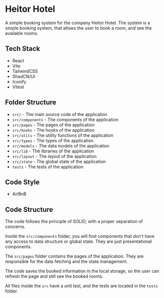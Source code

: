 # Heitor Hotel

A simple booking system for the company Heitor Hotel. The system is a simple booking system, that allows the user to book a room, and see the available rooms.

## Tech Stack
- React
- Vite
- TailwindCSS
- ShadCN/UI
- Iconify
- Vitest

## Folder Structure
- `src/` - The main source code of the application
- `src/components` - The components of the application
- `src/pages` - The pages of the application
- `src/hooks` - The hooks of the application
- `src/utils` - The utility functions of the application
- `src/types` - The types of the application
- `src/models` - The data models of the application
- `src/lib` - The libraries of the application
- `src/layout` - The layout of the application
- `src/state` - The global state of the application
- `tests` - The tests of the application

## Code Style
- AirBnB

## Code Structure

The code follows the principle of SOLID, with a proper separation of concerns.

Inside the `src/components` folder, you will find components that don't have any access to data structure or global state. They are just presentational components.

The `src/pages` folder contains the pages of the application. They are responsible for the data fetching and the state management.

The code saves the booked information in the local storage, so the user can refresh the page and still see the booked rooms.

All files inside the `src` have a unit test, and the tests are located in the `tests` folder.
